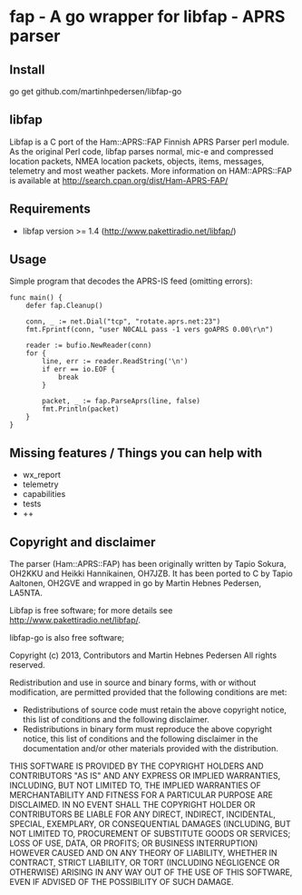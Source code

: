# fap - A go wrapper for libfap - APRS parser

## Install

go get github.com/martinhpedersen/libfap-go

## libfap

Libfap is a C port of the Ham::APRS::FAP Finnish APRS Parser perl
module. As the original Perl code, libfap parses normal, mic-e and
compressed location packets, NMEA location packets, objects, items,
messages, telemetry and most weather packets. More information on
HAM::APRS::FAP is available at <http://search.cpan.org/dist/Ham-APRS-FAP/>

## Requirements

* libfap version >= 1.4 (<http://www.pakettiradio.net/libfap/>)

## Usage
Simple program that decodes the APRS-IS feed (omitting errors):

	func main() {
		defer fap.Cleanup()

		conn, _ := net.Dial("tcp", "rotate.aprs.net:23")
		fmt.Fprintf(conn, "user N0CALL pass -1 vers goAPRS 0.00\r\n")

		reader := bufio.NewReader(conn)
		for {
			line, err := reader.ReadString('\n')
			if err == io.EOF {
				break
			}

			packet, _ := fap.ParseAprs(line, false)
			fmt.Println(packet)
		}
	}

## Missing features / Things you can help with

* wx_report
* telemetry
* capabilities
* tests
* ++

## Copyright and disclaimer

The parser (Ham::APRS::FAP) has been originally written
by Tapio Sokura, OH2KKU and Heikki Hannikainen, OH7JZB. It has
been ported to C by Tapio Aaltonen, OH2GVE and wrapped in go
by Martin Hebnes Pedersen, LA5NTA.

Libfap is free software; for more details see <http://www.pakettiradio.net/libfap/>.

libfap-go is also free software; 

Copyright (c) 2013, Contributors and Martin Hebnes Pedersen
All rights reserved.

Redistribution and use in source and binary forms, with or without modification, are permitted provided that the following conditions are met:
- Redistributions of source code must retain the above copyright notice, this list of conditions and the following disclaimer.
- Redistributions in binary form must reproduce the above copyright notice, this list of conditions and the following disclaimer in the documentation and/or other materials provided with the distribution.

THIS SOFTWARE IS PROVIDED BY THE COPYRIGHT HOLDERS AND CONTRIBUTORS "AS IS" AND ANY EXPRESS OR IMPLIED WARRANTIES, INCLUDING, BUT NOT LIMITED TO, THE IMPLIED WARRANTIES OF MERCHANTABILITY AND FITNESS FOR A PARTICULAR PURPOSE ARE DISCLAIMED. IN NO EVENT SHALL THE COPYRIGHT HOLDER OR CONTRIBUTORS BE LIABLE FOR ANY DIRECT, INDIRECT, INCIDENTAL, SPECIAL, EXEMPLARY, OR CONSEQUENTIAL DAMAGES (INCLUDING, BUT NOT LIMITED TO, PROCUREMENT OF SUBSTITUTE GOODS OR SERVICES; LOSS OF USE, DATA, OR PROFITS; OR BUSINESS INTERRUPTION) HOWEVER CAUSED AND ON ANY THEORY OF LIABILITY, WHETHER IN CONTRACT, STRICT LIABILITY, OR TORT (INCLUDING NEGLIGENCE OR OTHERWISE) ARISING IN ANY WAY OUT OF THE USE OF THIS SOFTWARE, EVEN IF ADVISED OF THE POSSIBILITY OF SUCH DAMAGE.

